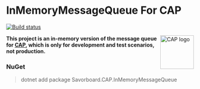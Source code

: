 # InMemoryMessageQueue For CAP

[![Build status](https://ci.appveyor.com/api/projects/status/txg29kmg0o6u4c2j?svg=true)](https://ci.appveyor.com/project/yuleyule66/savorboard-cap-inmemorymessagequeue)

<img src="https://raw.githubusercontent.com/dotnetcore/CAP/master/docs/content/img/logo.svg?sanitize=true" alt="CAP logo" height="90px" align="right" />

**This project is an in-memory version of the message queue for [CAP](https://github.com/dotnetcore/CAP), which is only for development and test scenarios, not production.**

### NuGet

> dotnet add package Savorboard.CAP.InMemoryMessageQueue
